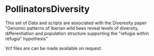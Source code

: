 # PollinatorsDiversity

This set of Data and scripts are associated with the Diveresity paper "Genomic patterns of Iberian wild bees reveal levels of diversity, differentiation and population structure supporting the "refugia within refugia" hypothesis"  

Vcf files are can be made available on request.
